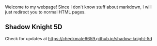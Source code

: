 Welcome to my webpage!
Since I don't know stuff about markdown, I will just redirect you to normal HTML pages.

## Shadow Knight 5D
Check for updates at https://checkmate6659.github.io/shadow-knight-5d
